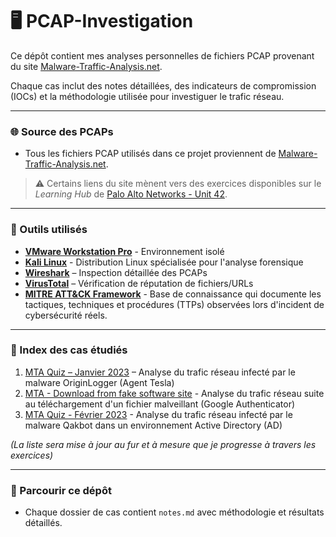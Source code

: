 # 🖥️ PCAP-Investigation
Ce dépôt contient mes analyses personnelles de fichiers PCAP provenant du site [Malware-Traffic-Analysis.net](https://www.malware-traffic-analysis.net/).    

Chaque cas inclut des notes détaillées, des indicateurs de compromission (IOCs) et la méthodologie utilisée pour investiguer le trafic réseau.

---

### 🌐 Source des PCAPs
- Tous les fichiers PCAP utilisés dans ce projet proviennent de [Malware-Traffic-Analysis.net](https://www.malware-traffic-analysis.net/).

> ⚠️ Certains liens du site mènent vers des exercices disponibles sur le *Learning Hub* de [Palo Alto Networks - Unit 42](https://unit42.paloaltonetworks.com/category/learning-hub/).

---

### 🧰 Outils utilisés
- **[VMware Workstation Pro](https://www.vmware.com/products/desktop-hypervisor/workstation-and-fusion)** - Environnement isolé
- **[Kali Linux](https://www.kali.org/)** - Distribution Linux spécialisée pour l'analyse forensique
- **[Wireshark](https://www.wireshark.org/download.html)** – Inspection détaillée des PCAPs
- **[VirusTotal](https://www.virustotal.com/gui/home/url)** – Vérification de réputation de fichiers/URLs
- **[MITRE ATT&CK Framework](https://attack.mitre.org/)** - Base de connaissance qui documente les tactiques, techniques et procédures (TTPs) observées lors d'incident de cybersécurité réels.


---

### 📂 Index des cas étudiés
1. [MTA Quiz – Janvier 2023](MTA/MTA-quiz-jan2023/notes.md) – Analyse du trafic réseau infecté par le malware OriginLogger (Agent Tesla)
2. [MTA - Download from fake software site](MTA/MTA-2025-01-22/notes.md) - Analyse du trafic réseau suite au téléchargement d'un fichier malveillant (Google Authenticator)
3. [MTA Quiz - Février 2023](MTA/MTA-quiz-feb23/notes.md) - Analyse du trafic réseau infecté par le malware Qakbot dans un environnement Active Directory (AD)


*(La liste sera mise à jour au fur et à mesure que je progresse à travers les exercices)*

---

### 📌 Parcourir ce dépôt
- Chaque dossier de cas contient `notes.md` avec méthodologie et résultats détaillés.  
